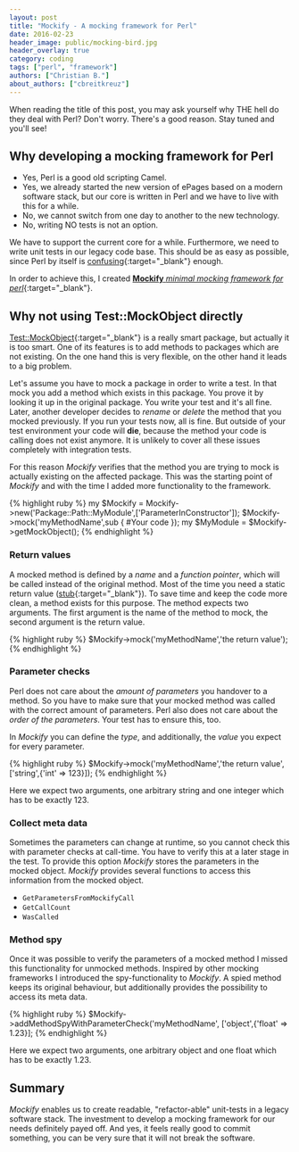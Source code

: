 ```yaml
---
layout: post
title: "Mockify - A mocking framework for Perl"
date: 2016-02-23
header_image: public/mocking-bird.jpg
header_overlay: true
category: coding
tags: ["perl", "framework"]
authors: ["Christian B."]
about_authors: ["cbreitkreuz"]
---
```


When reading the title of this post, you may ask yourself why THE hell do they deal with Perl?
Don't worry.
There's a good reason.
Stay tuned and you'll see!

## Why developing a mocking framework for Perl

- Yes, Perl is a good old scripting Camel.
- Yes, we already started the new version of ePages based on a modern software stack, but our core is written in Perl and we have to live with this for a while.
- No, we cannot switch from one day to another to the new technology.
- No, writing NO tests is not an option.

We have to support the current core for a while.
Furthermore, we need to write unit tests in our legacy code base.
This should be as easy as possible, since Perl by itself is [confusing](https://media.ccc.de/v/32c3-7130-the_perl_jam_2){:target="_blank"} enough.

In order to achieve this, I created [**Mockify** *minimal mocking framework for perl*](https://github.com/ePages-de/Mockify){:target="_blank"}.

## Why not using Test::MockObject directly

[Test::MockObject](http://search.cpan.org/~chromatic/Test-MockObject-1.20150527/README.pod){:target="_blank"} is a really smart package, but actually it is too smart.
One of its features is to add methods to packages which are not existing.
On the one hand this is very flexible, on the other hand it leads to a big problem.

Let's assume you have to mock a package in order to write a test.
In that mock you add a method which exists in this package.
You prove it by looking it up in the original package.
You write your test and it's all fine.
Later, another developer decides to *rename* or *delete* the method that you mocked previously.
If you run your tests now, all is fine.
But outside of your test environment your code will **die**, because the method your code is calling does not exist anymore.
It is unlikely to cover all these issues completely with integration tests.

For this reason *Mockify* verifies that the method you are trying to mock is actually existing on the affected package.
This was the starting point of *Mockify* and with the time I added more functionality to the framework.

{% highlight ruby %}
my $Mockify = Mockify->new('Package::Path::MyModule',['ParameterInConstructor']);
$Mockify->mock('myMethodName',sub {
  #Your code
});
my $MyModule = $Mockify->getMockObject();
{% endhighlight %}

### Return values

A mocked method is defined by a *name* and a *function pointer*, which will be called instead of the original method.
Most of the time you need a static return value ([stub](https://en.wikipedia.org/wiki/Method_stub){:target="_blank"}).
To save time and keep the code more clean, a method exists for this purpose.
The method expects two arguments.
The first argument is the name of the method to mock, the second argument is the return value.

{% highlight ruby %}
$Mockify->mock('myMethodName','the return value');
{% endhighlight %}

### Parameter checks

Perl does not care about the *amount of parameters* you handover to a method.
So you have to make sure that your mocked method was called with the correct amount of parameters.
Perl also does not care about the *order of the parameters*.
Your test has to ensure this, too.

In *Mockify* you can define the *type*, and additionally, the *value* you expect for every parameter.

{% highlight ruby %}
$Mockify->mock('myMethodName','the return value',['string',{'int' => 123}]);
{% endhighlight %}

Here we expect two arguments, one arbitrary string and one integer which has to be exactly 123.

### Collect meta data

Sometimes the parameters can change at runtime, so you cannot check this with parameter checks at call-time.
You have to verify this at a later stage in the test.
To provide this option *Mockify* stores the parameters in the mocked object.
*Mockify* provides several functions to access this information from the mocked object.

  - `GetParametersFromMockifyCall`
  - `GetCallCount`
  - `WasCalled`

### Method spy

Once it was possible to verify the parameters of a mocked method I missed this functionality for unmocked methods.
Inspired by other mocking frameworks I introduced the spy-functionality to *Mockify*.
A spied method keeps its original behaviour, but additionally provides the possibility to access its meta data.

{% highlight ruby %}
$Mockify->addMethodSpyWithParameterCheck('myMethodName', ['object',{'float' => 1.23}];
{% endhighlight %}

Here we expect two arguments, one arbitrary object and one float which has to be exactly 1.23.

## Summary

*Mockify* enables us to create readable, "refactor-able" unit-tests in a legacy software stack.
The investment to develop a mocking framework for our needs definitely payed off.
And yes, it feels really good to commit something, you can be very sure that it will not break the software.
